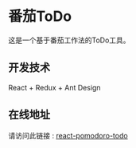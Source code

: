 # 番茄ToDo
这是一个基于番茄工作法的ToDo工具。

## 开发技术
React + Redux + Ant Design

## 在线地址
请访问此链接 : [react-pomodoro-todo](https://hhchaos.github.io/react-pomodoro-todo/)